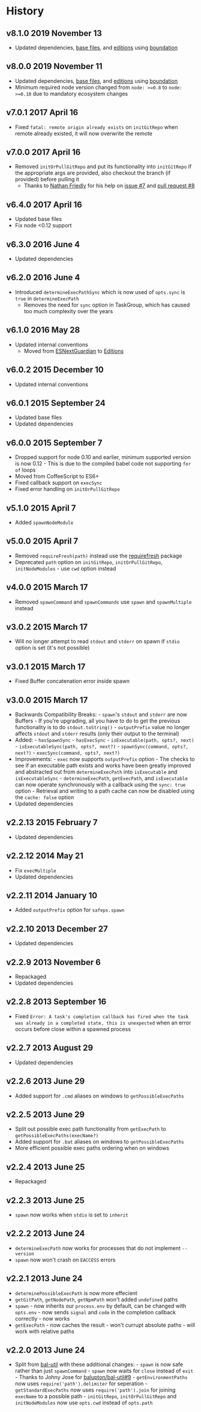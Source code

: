 # History

## v8.1.0 2019 November 13

-   Updated dependencies, [base files](https://github.com/bevry/base), and [editions](https://editions.bevry.me) using [boundation](https://github.com/bevry/boundation)

## v8.0.0 2019 November 11

-   Updated dependencies, [base files](https://github.com/bevry/base), and [editions](https://editions.bevry.me) using [boundation](https://github.com/bevry/boundation)
-   Minimum required node version changed from `node: >=0.8` to `node: >=0.10` due to mandatory ecosystem changes

## v7.0.1 2017 April 16

-   Fixed `fatal: remote origin already exists` on `initGitRepo` when remote already existed, it will now overwrite the remote

## v7.0.0 2017 April 16

-   Removed `initOrPullGitRepo` and put its functionality into `initGitRepo` if the appropriate args are provided, also checkout the branch (if provided) before pulling it
    -   Thanks to [Nathan Friedly](https://github.com/nfriedly) for his help on [issue #7](https://github.com/bevry/safeps/issues/7) and [pull request #8](https://github.com/bevry/safeps/pull/8)

## v6.4.0 2017 April 16

-   Updated base files
-   Fix node <0.12 support

## v6.3.0 2016 June 4

-   Updated dependencies

## v6.2.0 2016 June 4

-   Introduced `determineExecPathSync` which is now used of `opts.sync` is `true` in `determineExecPath`
    -   Removes the need for `sync` option in TaskGroup, which has caused too much complexity over the years

## v6.1.0 2016 May 28

-   Updated internal conventions
    -   Moved from [ESNextGuardian](https://github.com/bevry/esnextguardian) to [Editions](https://github.com/bevry/editions)

## v6.0.2 2015 December 10

-   Updated internal conventions

## v6.0.1 2015 September 24

-   Updated base files
-   Updated dependencies

## v6.0.0 2015 September 7

-   Dropped support for node 0.10 and earlier, minimum supported version is now 0.12 - This is due to the compiled babel code not supporting `for of` loops
-   Moved from CoffeeScript to ES6+
-   Fixed callback support on `execSync`
-   Fixed error handling on `initOrPullGitRepo`

## v5.1.0 2015 April 7

-   Added `spawnNodeModule`

## v5.0.0 2015 April 7

-   Removed `requireFresh(path)` instead use the [requirefresh](https://npmjs.org/package/requirefresh) package
-   Deprecated `path` option on `initGitRepo`, `initOrPullGitRepo`, `initNodeModules` - use `cwd` option instead

## v4.0.0 2015 March 17

-   Removed `spawnCommand` and `spawnCommands` use `spawn` and `spawnMultiple` instead

## v3.0.2 2015 March 17

-   Will no longer attempt to read `stdout` and `stderr` on spawn if `stdio` option is set (it's not possible)

## v3.0.1 2015 March 17

-   Fixed Buffer concatenation error inside spawn

## v3.0.0 2015 March 17

-   Backwards Compatibility Breaks: - `spawn`'s `stdout` and `stderr` are now Buffers - If you're upgrading, all you have to do to get the previous functionality is to do `stdout.toString()` - `outputPrefix` value no longer affects `stdout` and `stderr` results (only their output to the terminal)
-   Added: - `hasSpawnSync` - `hasExecSync` - `isExecutable(path, opts?, next)` - `isExecutableSync(path, opts?, next?)` - `spawnSync(command, opts?, next?)` - `execSync(command, opts?, next?)`
-   Improvements: - `exec` now supports `outputPrefix` option - The checks to see if an executable path exists and works have been greatly improved and abstracted out from `determineExecPath` into `isExecutable` and `isExecutableSync` - `determineExecPath`, `getExecPath`, and `isExecutable` can now operate synchronously with a callback using the `sync: true` option - Retrieval and writing to a path cache can now be disabled using the `cache: false` option
-   Updated dependencies

## v2.2.13 2015 February 7

-   Updated dependencies

## v2.2.12 2014 May 21

-   Fix `execMultiple`
-   Updated dependencies

## v2.2.11 2014 January 10

-   Added `outputPrefix` option for `safeps.spawn`

## v2.2.10 2013 December 27

-   Updated dependencies

## v2.2.9 2013 November 6

-   Repackaged
-   Updated dependencies

## v2.2.8 2013 September 16

-   Fixed `Error: A task's completion callback has fired when the task was already in a completed state, this is unexpected` when an error occurs before close within a spawned process

## v2.2.7 2013 August 29

-   Updated dependencies

## v2.2.6 2013 June 29

-   Added support for `.cmd` aliases on windows to `getPossibleExecPaths`

## v2.2.5 2013 June 29

-   Split out possible exec path functionality from `getExecPath` to `getPossibleExecPaths(execName?)`
-   Added support for `.bat` aliases on windows to `getPossibleExecPaths`
-   More efficient possible exec paths ordering when on windows

## v2.2.4 2013 June 25

-   Repackaged

## v2.2.3 2013 June 25

-   `spawn` now works when `stdio` is set to `inherit`

## v2.2.2 2013 June 24

-   `determineExecPath` now works for processes that do not implement `--version`
-   `spawn` now won't crash on `EACCESS` errors

## v2.2.1 2013 June 24

-   `determinePossibleExecPath` is now more effecient
-   `getGitPath`, `getNodePath`, `getNpmPath` won't added `undefined` paths
-   `spawn` - now inherits our `process.env` by default, can be changed with `opts.env` - now sends `signal` and `code` in the completion callback correctly - now works
-   `getExecPath` - now caches the result - won't currupt absolute paths - will work with relative paths

## v2.2.0 2013 June 24

-   Split from [bal-util](https://github.com/balupton/bal-util) with these additional changes: - `spawn` is now safe rather than just `spawnCommand` - `spawn` now waits for `close` instead of `exit` - Thanks to Johny Jose for [balupton/bal-util#9](https://github.com/balupton/bal-util/pull/9) - `getEnvironmentPaths` now uses `require('path').delimiter` for seperation - `getStandardExecPaths` now uses `require('path').join` for joining `execName` to a possible path - `initGitRepo`, `initOrPullGitRepo` and `initNodeModules` now use `opts.cwd` instead of `opts.path`

